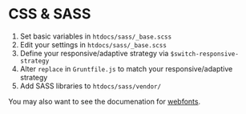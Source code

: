 CSS & SASS
==========

1. Set basic variables in `htdocs/sass/_base.scss`
2. Edit your settings in `htdocs/sass/_base.scss`
3. Define your responsive/adaptive strategy via `$switch-responsive-strategy`
4. Alter `replace` in `Gruntfile.js` to match your responsive/adaptive strategy
5. Add SASS libraries to `htdocs/sass/vendor/`

You may also want to see the documenation for [webfonts](webfonts.md).